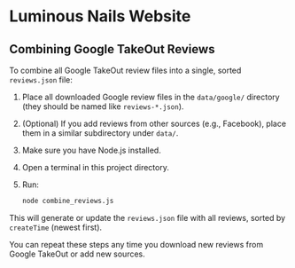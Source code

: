 
# Luminous Nails Website

## Combining Google TakeOut Reviews

To combine all Google TakeOut review files into a single, sorted `reviews.json` file:

1. Place all downloaded Google review files in the `data/google/` directory (they should be named like `reviews-*.json`).
2. (Optional) If you add reviews from other sources (e.g., Facebook), place them in a similar subdirectory under `data/`.
3. Make sure you have Node.js installed.
4. Open a terminal in this project directory.
5. Run:

   ```sh
   node combine_reviews.js
   ```

This will generate or update the `reviews.json` file with all reviews, sorted by `createTime` (newest first).

You can repeat these steps any time you download new reviews from Google TakeOut or add new sources.
